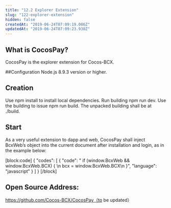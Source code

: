 ```yaml
---
title: "12.2 Explorer Extension"
slug: "122-explorer-extension"
hidden: false
createdAt: "2019-06-24T07:09:19.086Z"
updatedAt: "2019-06-24T07:09:23.938Z"
---
```

## What is CocosPay?
CocosPay is the explorer extension for Cocos-BCX.

##Configuration
Node.js 8.9.3 version or higher.

## Creation
Use npm install to install local dependencies.
Run building npm run dev.
Use the building to issue npm run build.
The unpacked building shall be at ./build.

## Start
As a very useful extension to dapp and web, CocosPay shall inject BcxWeb’s object into the current document after installation and login, as in the example below:

[block:code]
{
  "codes": [
    {
      "code": "  if (window.BcxWeb && window.BcxWeb.BCX) { \n      bcx = window.BcxWeb.BCX\n    }",
      "language": "javascript"
    }
  ]
}
[/block]
## Open Source Address:
https://github.com/Cocos-BCX/CocosPay（to be updated）